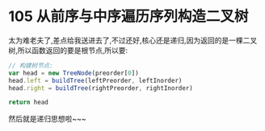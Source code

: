 # 105 从前序与中序遍历序列构造二叉树


太为难老夫了,差点给我送进去了,不过还好,核心还是递归,因为返回的是一棵二叉树,所以函数返回的要是根节点,所以要:
```js
// 构建树节点:
var head = new TreeNode(preorder[0])
head.left = buildTree(leftPreorder, leftInorder)
head.right = buildTree(rightPreorder, rightInorder)

return head
```

然后就是递归思想啦~~~